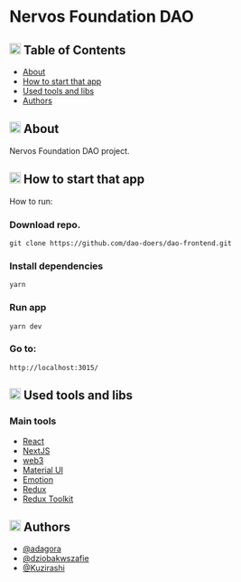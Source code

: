 # Nervos Foundation DAO

## <img width="20px" height="20px" src="https://i.imgur.com/JSD4BhW.png" alt="Content"> Table of Contents

- [About](#about)
- [How to start that app](#start)
- [Used tools and libs](#tools)
- [Authors](#authors)

## <img width="20px" height="20px" src="https://i.imgur.com/hx2bbEi.png" alt="About"> About <a name = "about"></a>

Nervos Foundation DAO project.

## <img width="20px" height="20px" src="https://i.imgur.com/Mw1Qnmu.png" alt="Start"> How to start that app <a name = "start"></a>

How to run:

### Download repo.

```
git clone https://github.com/dao-doers/dao-frontend.git
```

### Install dependencies

```
yarn
```

### Run app

```
yarn dev
```

### Go to:

```
http://localhost:3015/
```

## <img width="20px" height="20px" src="https://i.imgur.com/v3vWn54.png" alt="Tools"> Used tools and libs <a name = "tools"></a>

### Main tools

- [React](https://reactjs.org/)
- [NextJS](https://nextjs.org/)
- [web3](https://web3js.readthedocs.io/en/v1.7.0/#)
- [Material UI](https://mui.com/)
- [Emotion](https://emotion.sh/)
- [Redux](https://redux.js.org/)
- [Redux Toolkit](https://redux-toolkit.js.org/)

## <img width="20px" height="20px" src="https://i.imgur.com/VzjoqgO.png" alt="Authors"> Authors <a name = "authors"></a>

- [@adagora](https://github.com/adagora)
- [@dziobakwszafie](https://github.com/dziobakwszafie)
- [@Kuzirashi](https://github.com/Kuzirashi)
